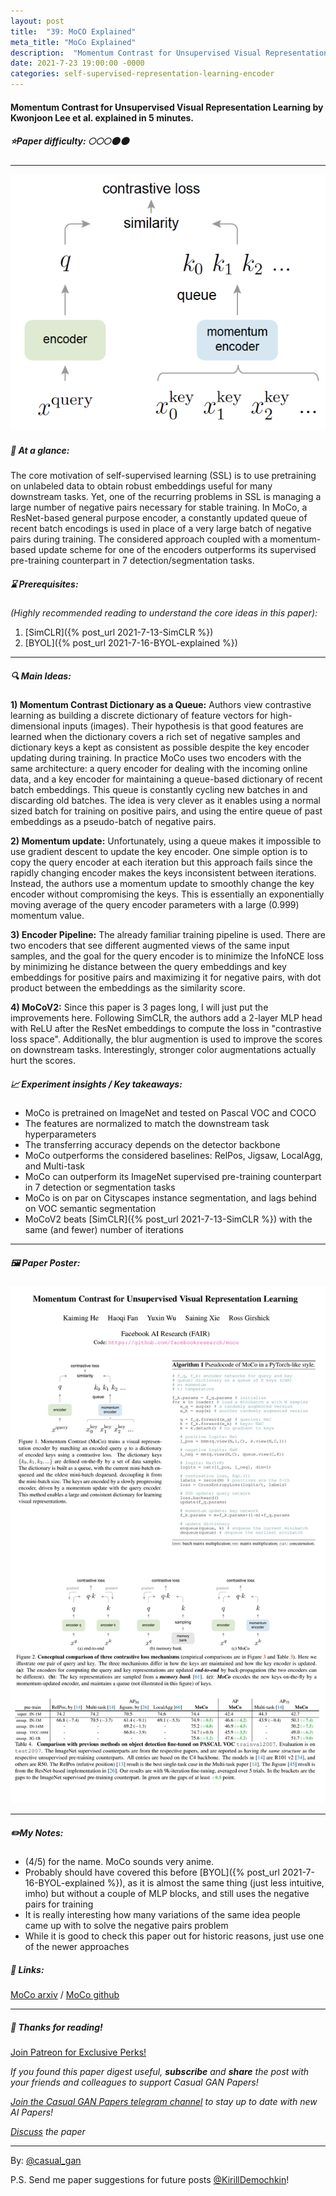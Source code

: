 ```yaml
---
layout: post
title:  "39: MoCO Explained"
meta_title: "MoCo Explained"
description:  "Momentum Contrast for Unsupervised Visual Representation Learning by Kwonjoon Lee et al. explained in 5 minutes."
date: 2021-7-23 19:00:00 -0000
categories: self-supervised-representation-learning-encoder
---
```


#### Momentum Contrast for Unsupervised Visual Representation Learning by Kwonjoon Lee et al. explained in 5 minutes.

##### ⭐️Paper difficulty: 🌕🌕🌕🌑🌑

***

![Momentum Contrast for Unsupervised Visual Representation Learning teaser](/assets/images/moco_teaser.png "MoCo teaser")

##### 🎯 At a glance:

The core motivation of self-supervised learning (SSL) is to use pretraining on unlabeled data to obtain robust embeddings useful for many downstream tasks. Yet, one of the recurring problems in SSL is managing a large number of negative pairs necessary for stable training. In MoCo, a ResNet-based general purpose encoder, a constantly updated queue of recent batch encodings is used in place of a very large batch of negative pairs during training. The considered approach coupled with a momentum-based update scheme for one of the encoders outperforms its supervised pre-training counterpart in 7 detection/segmentation tasks.

##### ⌛️ Prerequisites:

*(Highly recommended reading to understand the core ideas in this paper):*  
1) [SimCLR]({% post_url 2021-7-13-SimCLR %})
2) [BYOL]({% post_url 2021-7-16-BYOL-explained %})

***

##### 🔍 Main Ideas:

**1) Momentum Contrast Dictionary as a Queue:**
Authors view contrastive learning as building a discrete dictionary of feature vectors for high-dimensional inputs (images). Their hypothesis is that good features are learned when the dictionary covers a rich set of negative samples and dictionary keys a kept as consistent as possible despite the key encoder updating during training. In practice MoCo uses two encoders with the same architecture: a query encoder for dealing with the incoming online data, and a key encoder for maintaining a queue-based dictionary of recent batch embeddings. This queue is constantly cycling new batches in and discarding old batches. The idea is very clever as it enables using a normal sized batch for training on positive pairs, and using the entire queue of past embeddings as a pseudo-batch of negative pairs.

**2) Momentum update:**
Unfortunately, using a queue makes it impossible to use gradient descent to update the key encoder. One simple option is to copy the query encoder at each iteration but this approach fails since the rapidly changing encoder makes the keys inconsistent between iterations. Instead, the authors use a momentum update to smoothly change the key encoder without compromising the keys. This is essentially an exponentially moving average of the query encoder parameters with a large (0.999) momentum value.

**3) Encoder Pipeline:**
The already familiar training pipeline is used. There are two encoders that see different augmented views of the same input samples, and the goal for the query encoder is to minimize the InfoNCE loss by minimizing he distance between the query embeddings and key embeddings for positive pairs and maximizing it for negative pairs, with dot product between the embeddings as the similarity score.

**4) MoCoV2:**
Since this paper is 3 pages long, I will just put the improvements here.
Following SimCLR, the authors add a 2-layer MLP head with ReLU after the ResNet embeddings to compute the loss in "contrastive loss space". Additionally, the blur augmention is used to improve the scores on downstream tasks. Interestingly, stronger color augmentations actually hurt the scores.

##### 📈 Experiment insights / Key takeaways:

- MoCo is pretrained on ImageNet and tested on Pascal VOC and COCO
- The features are normalized to match the downstream task hyperparameters
- The transferring accuracy depends on the detector backbone
- MoCo outperforms the considered baselines: RelPos, Jigsaw, LocalAgg, and Multi-task
- MoCo can outperform its ImageNet supervised pre-training counterpart in 7 detection or segmentation tasks
- MoCo is on par on Cityscapes instance segmentation, and lags behind on VOC semantic segmentation
- MoCoV2 beats [SimCLR]({% post_url 2021-7-13-SimCLR %}) with the same (and fewer) number of iterations

***

##### 🖼️ Paper Poster:

![Momentum Contrast for Unsupervised Visual Representation Learning paper poster](/assets/images/MoCo.png "MoCo Paper Poster")

***

##### ✏️My Notes:

- (4/5) for the name. MoCo sounds very anime.
- Probably should have covered this before [BYOL]({% post_url 2021-7-16-BYOL-explained %}), as it is almost the same  thing (just less intuitive, imho) but without a couple of MLP blocks, and still uses the negative pairs for training
- It is really interesting how many variations of the same idea people came up with to solve the negative pairs problem
- While it is good to check this paper out for historic reasons, just use one of the newer approaches

##### 🔗 Links:
[MoCo arxiv](https://openreview.net/pdf?id=sSjqmfsk95O) / [MoCo github](https://github.com/zsyzzsoft/co-mod-gan)

***

##### 👋 Thanks for reading!

<a href="https://www.patreon.com/bePatron?u=53448948" data-patreon-widget-type="become-patron-button">Join Patreon for Exclusive Perks!</a><script async src="https://c6.patreon.com/becomePatronButton.bundle.js"></script>

*If you found this paper digest useful, **subscribe** and **share** the post with your friends and colleagues to support Casual GAN Papers!*

*[Join the Casual GAN Papers telegram channel](https://t.me/joinchat/KeutnzlvetRkZGZi) to stay up to date with new AI Papers!*

*[Discuss](https://t.me/casual_gans_chat) the paper*

***

By: [@casual_gan](https://t.me/joinchat/KeutnzlvetRkZGZi)

P.S. Send me paper suggestions for future posts
[@KirillDemochkin](mailto:kdemochkin@gmail.com)!
